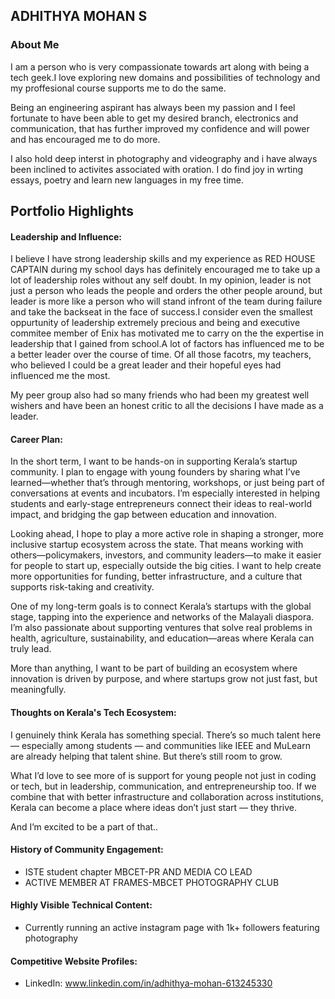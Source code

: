 ## ADHITHYA MOHAN S

### About Me

I am a person who is very compassionate towards art along with being a tech geek.I love exploring new domains and possibilities of technology and my proffesional course supports me to do the same.

Being an engineering aspirant has always been my passion and I feel fortunate to have been able to get my desired branch, electronics and communication, that has further improved my confidence and will power and has encouraged me to do more.

I also hold deep interst in photography and videography and i have always been inclined to activites associated with oration. I do find joy in wrting essays, poetry and learn new languages in my free time.


## Portfolio Highlights

#### Leadership and Influence:

I believe I have strong leadership skills and my experience as RED HOUSE CAPTAIN during my school days has definitely encouraged me to take up a lot of leadership roles without any self doubt. In my opinion, leader is not just a person who leads the people and orders the other people around, but leader is more like a person who will stand infront of the team during failure and take the backseat in the face of success.I consider even the smallest oppurtunity of leadership extremely precious and being and executive commitee member of Enix has motivated me to carry on the the expertise in leadership that I gained from school.A lot of factors has influenced me to be a better leader over the course of time. Of all those facotrs, my teachers, who believed I could be a great leader and their hopeful eyes had influenced me the most.

My peer group also had so many friends who had been my greatest well wishers and have been an honest critic to all the decisions I have made as a leader.
 
#### Career Plan:

In the short term, I want to be hands-on in supporting Kerala’s startup community. I plan to engage with young founders by sharing what I’ve learned—whether that’s through mentoring, workshops, or just being part of conversations at events and incubators. I’m especially interested in helping students and early-stage entrepreneurs connect their ideas to real-world impact, and bridging the gap between education and innovation.

Looking ahead, I hope to play a more active role in shaping a stronger, more inclusive startup ecosystem across the state. That means working with others—policymakers, investors, and community leaders—to make it easier for people to start up, especially outside the big cities. I want to help create more opportunities for funding, better infrastructure, and a culture that supports risk-taking and creativity.

One of my long-term goals is to connect Kerala’s startups with the global stage, tapping into the experience and networks of the Malayali diaspora. I’m also passionate about supporting ventures that solve real problems in health, agriculture, sustainability, and education—areas where Kerala can truly lead.

More than anything, I want to be part of building an ecosystem where innovation is driven by purpose, and where startups grow not just fast, but meaningfully.

#### Thoughts on Kerala's Tech Ecosystem:

I genuinely think Kerala has something special. There’s so much talent here — especially among students — and communities like IEEE and MuLearn are already helping that talent shine. But there’s still room to grow.

What I’d love to see more of is support for young people not just in coding or tech, but in leadership, communication, and entrepreneurship too. If we combine that with better infrastructure and collaboration across institutions, Kerala can become a place where ideas don’t just start — they thrive.

And I’m excited to be a part of that..

#### History of Community Engagement:

-  ISTE student chapter MBCET-PR AND MEDIA CO LEAD
-  ACTIVE MEMBER AT FRAMES-MBCET PHOTOGRAPHY CLUB

#### Highly Visible Technical Content:

- Currently running an active instagram page with 1k+ followers featuring photography

#### Competitive Website Profiles:
- LinkedIn: www.linkedin.com/in/adhithya-mohan-613245330





